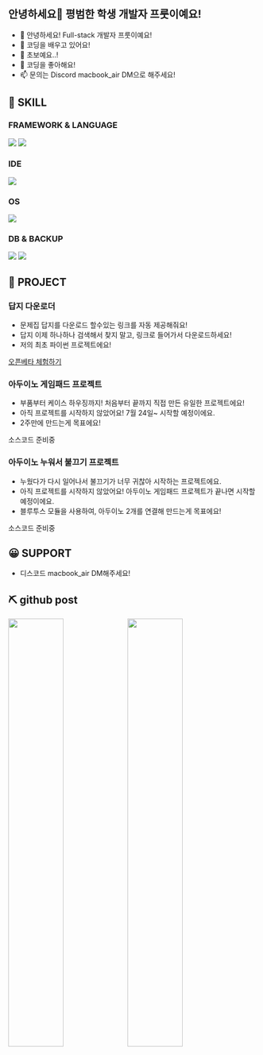 ## 안녕하세요👋 평범한 학생 개발자 프룻이예요!

- 👋 안녕하세요! Full-stack 개발자 프룻이예요!
- 👀 코딩을 배우고 있어요!
- 🌱 초보예요..!
- 💞️ 코딩을 좋아해요!
- 📫 문의는 Discord macbook_air DM으로 해주세요!

## 🔧 SKILL

### FRAMEWORK & LANGUAGE

<img src="https://img.shields.io/badge/Node.js-339933?style=for-the-badge&amp;logo=nodedotjs&amp;logoColor=white">
<img src="https://img.shields.io/badge/Python-14354C?style=for-the-badge&logo=python&logoColor=white">

### IDE

<img src="https://img.shields.io/badge/Visual_Studio_Code-0078D4?style=for-the-badge&logo=visual%20studio%20code&logoColor=white">

### OS

<img src="https://img.shields.io/badge/Windows-0078D6?style=for-the-badge&logo=windows&logoColor=white">

### DB & BACKUP

<img src="https://img.shields.io/badge/MongoDB-%234ea94b.svg?style=for-the-badge&logo=mongodb&logoColor=white">
<img src="https://img.shields.io/badge/github-%23121011.svg?style=for-the-badge&logo=github&logoColor=white">

## 📮 PROJECT

### 답지 다운로더
- 문제집 답지를 다운로드 할수있는 링크를 자동 제공해줘요!
- 답지 이제 하나하나 검색해서 찾지 말고, 링크로 들어가서 다운로드하세요!
- 저의 최초 파이썬 프로젝트에요!

[오픈베타 체험하기](https://github.com/rabbitilove110/answer-downloader)

### 아두이노 게임패드 프로젝트
- 부품부터 케이스 하우징까지! 처음부터 끝까지 직접 만든 유일한 프로젝트에요!
- 아직 프로젝트를 시작하지 않았어요! 7월 24일~ 시작할 예정이에요.
- 2주만에 만드는게 목표에요!

소스코드 준비중

### 아두이노 누워서 불끄기 프로젝트
- 누웠다가 다시 일어나서 불끄기가 너무 귀찮아 시작하는 프로젝트에요.
- 아직 프로젝트를 시작하지 않았어요! 아두이노 게임패드 프로젝트가 끝나면 시작할 예정이에요.
- 블루투스 모듈을 사용하여, 아두이노 2개를 연결해 만드는게 목표에요!

소스코드 준비중

## 😀 SUPPORT

- 디스코드 macbook_air DM해주세요!

## ⛏️ github post

<img align="left" width="47%" src="https://github-readme-stats.vercel.app/api?username=rabbitilove110&show_icons=true&theme=dracula&include_all_commits=true&count_private=true"/>
<img align="left" width="47%" src="https://github-readme-stats.vercel.app/api/top-langs/?username=rabbitilove110&layout=compact&langs_count=7&theme=dracula"/>
